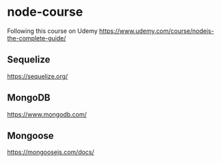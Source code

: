 # node-course
Following this course on Udemy https://www.udemy.com/course/nodejs-the-complete-guide/ 

## Sequelize
https://sequelize.org/

## MongoDB
https://www.mongodb.com/

## Mongoose
https://mongoosejs.com/docs/
